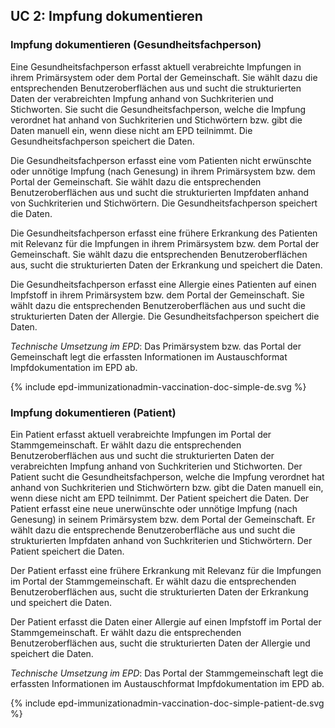 ## UC 2: Impfung dokumentieren

### Impfung dokumentieren (Gesundheitsfachperson)

Eine Gesundheitsfachperson erfasst aktuell verabreichte Impfungen in ihrem Primärsystem oder dem Portal der Gemeinschaft. Sie wählt dazu die entsprechenden Benutzeroberflächen aus und sucht die strukturierten Daten der verabreichten Impfung anhand von Suchkriterien und Stichworten. Sie sucht die Gesundheitsfachperson, welche die Impfung verordnet hat anhand von Suchkriterien und Stichwörtern bzw. gibt die Daten manuell ein, wenn diese nicht am EPD teilnimmt. Die Gesundheitsfachperson speichert die Daten.

Die Gesundheitsfachperson erfasst eine vom Patienten nicht erwünschte oder unnötige Impfung (nach Genesung) in ihrem Primärsystem bzw. dem Portal der Gemeinschaft. Sie wählt dazu die entsprechenden Benutzeroberflächen aus und sucht die strukturierten Impfdaten anhand von Suchkriterien und Stichwörtern. Die Gesundheitsfachperson speichert die Daten.

Die Gesundheitsfachperson erfasst eine frühere Erkrankung des Patienten mit Relevanz für die Impfungen in ihrem Primärsystem bzw. dem Portal der Gemeinschaft. Sie wählt dazu die entsprechenden Benutzeroberflächen aus, sucht die strukturierten Daten der Erkrankung und speichert die Daten.

Die Gesundheitsfachperson erfasst eine Allergie eines Patienten auf einen Impfstoff in ihrem Primärsystem bzw. dem Portal der Gemeinschaft. Sie wählt dazu die entsprechenden Benutzeroberflächen aus und sucht die strukturierten Daten der Allergie. Die Gesundheitsfachperson speichert die Daten.

*Technische Umsetzung im EPD*: Das Primärsystem bzw. das Portal der Gemeinschaft legt die erfassten Informationen im Austauschformat Impfdokumentation im EPD ab.

<div>{% include epd-immunizationadmin-vaccination-doc-simple-de.svg %}</div>


### Impfung dokumentieren (Patient)

Ein Patient erfasst aktuell verabreichte Impfungen im Portal der Stammgemeinschaft. Er wählt dazu die entsprechenden Benutzeroberflächen aus und sucht die strukturierten Daten der verabreichten Impfung anhand von Suchkriterien und Stichworten. Der Patient sucht die Gesundheitsfachperson, welche die Impfung verordnet hat anhand von Suchkriterien und Stichwörtern bzw. gibt die Daten manuell ein, wenn diese nicht am EPD teilnimmt. Der Patient speichert die Daten. 
Der Patient erfasst eine neue unerwünschte oder unnötige Impfung (nach Genesung) in seinem Primärsystem bzw. dem Portal der Gemeinschaft. Er wählt dazu die entsprechende Benutzeroberfläche aus und sucht die strukturierten Impfdaten anhand von Suchkriterien und Stichwörtern. Der Patient speichert die Daten.

Der Patient erfasst eine frühere Erkrankung mit Relevanz für die Impfungen im Portal der Stammgemeinschaft. Er wählt dazu die entsprechenden Benutzeroberflächen aus, sucht die strukturierten Daten der Erkrankung und speichert die Daten.

Der Patient erfasst die Daten einer Allergie auf einen Impfstoff im Portal der Stammgemeinschaft. Er wählt dazu die entsprechenden Benutzeroberflächen aus, sucht die strukturierten Daten der Allergie und speichert die Daten.

*Technische Umsetzung im EPD*: Das Portal der Stammgemeinschaft legt die erfassten Informationen im Austauschformat Impfdokumentation im EPD ab.

<div>{% include epd-immunizationadmin-vaccination-doc-simple-patient-de.svg %}</div>

